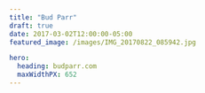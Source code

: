 ```yaml
---
title: "Bud Parr" 
draft: true
date: 2017-03-02T12:00:00-05:00
featured_image: /images/IMG_20170822_085942.jpg

hero:
  heading: budparr.com
  maxWidthPX: 652
---
```

